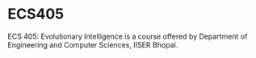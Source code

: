 # ECS405
ECS 405: Evolutionary Intelligence is a course offered by Department of Engineering and Computer Sciences, IISER Bhopal.
